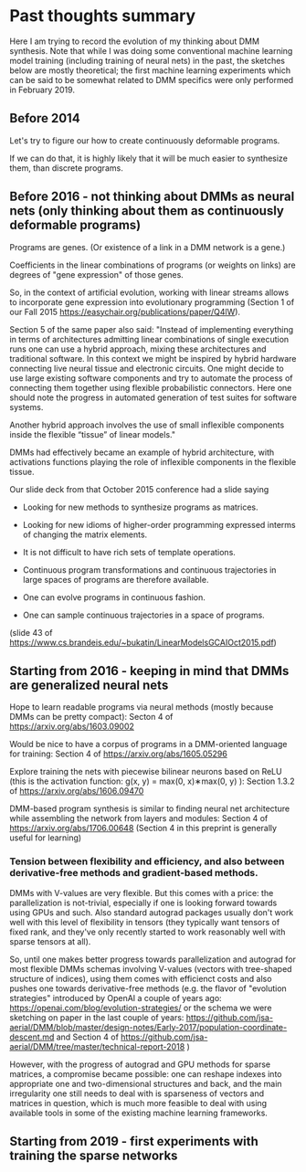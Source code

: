 # Past thoughts summary

Here I am trying to record the evolution of my thinking about DMM synthesis. Note that while I was doing some conventional machine learning model training (including training of neural nets) in the past, the sketches below are mostly theoretical; the first machine learning experiments which can be said to be somewhat related to DMM specifics were only performed in February 2019.

## Before 2014

Let's try to figure our how to create continuously deformable programs.

If we can do that, it is highly likely that it will be much easier to synthesize them, than discrete programs.

## Before 2016 - not thinking about DMMs as neural nets (only thinking about them as continuously deformable programs)

Programs are genes. (Or existence of a link in a DMM network is a gene.)

Coefficients in the linear combinations of programs (or weights on links) are degrees of "gene expression" of those genes.

So, in the context of artificial evolution, working with linear streams allows to incorporate gene expression into evolutionary programming (Section 1 of our Fall 2015 https://easychair.org/publications/paper/Q4lW). 

Section 5 of the same paper also said: "Instead
of implementing everything in terms of architectures admitting linear combinations of single execution
runs one can use a hybrid approach, mixing these architectures and traditional software. In this context
we might be inspired by hybrid hardware connecting live neural tissue and electronic circuits.
One might decide to use large existing software components and try to automate the process of
connecting them together using flexible probabilistic connectors. Here one should note the progress in
automated generation of test suites for software systems.

Another hybrid approach involves the use of small inflexible components inside the flexible “tissue”
of linear models." 

DMMs had effectively became an example of hybrid architecture, with activations functions playing the role of inflexible components in the flexible tissue.

Our slide deck from that October 2015 conference had a slide saying

 * Looking for new methods to synthesize programs as matrices.
 
 * Looking for new idioms of higher-order programming expressed interms of changing the matrix elements.
 
 * It is not difficult to have rich sets of template operations.
 
 * Continuous program transformations and continuous trajectories in large spaces of programs are therefore available.
 
 * One can evolve programs in continuous fashion.
 
 * One can sample continuous trajectories in a space of programs.
 
(slide 43 of https://www.cs.brandeis.edu/~bukatin/LinearModelsGCAIOct2015.pdf)


## Starting from 2016 - keeping in mind that DMMs are generalized neural nets

Hope to learn readable programs via neural methods (mostly because DMMs can be pretty compact): Secton 4 of https://arxiv.org/abs/1603.09002

Would be nice to have a corpus of programs in a DMM-oriented language for training: Section 4 of https://arxiv.org/abs/1605.05296

Explore training the nets with piecewise bilinear neurons based on ReLU (this is the activation function: g(x, y) = max(0, x)∗max(0, y) ): Section 1.3.2 of https://arxiv.org/abs/1606.09470

DMM-based program synthesis is similar to finding neural net architecture while assembling the network from layers and modules:
Section 4 of https://arxiv.org/abs/1706.00648 (Section 4 in this preprint is generally useful for learning)

### Tension between flexibility and efficiency, and also between derivative-free methods and gradient-based methods. 

DMMs with V-values are very flexible. But this comes with a price: the parallelization is not-trivial, especially if one is looking forward towards using GPUs and such. Also standard autograd packages usually don't work well with this level of flexibility in tensors (they typically want tensors of fixed rank, and they've only recently started to work reasonably well with sparse tensors at all).

So, until one makes better progress towards parallelization and autograd for most flexible DMMs schemas involving V-values (vectors with tree-shaped structure of indices), using them comes with efficienct costs and also pushes one towards derivative-free methods (e.g. the flavor of "evolution strategies" introduced by OpenAI a couple of years ago: https://openai.com/blog/evolution-strategies/ or the schema we were sketching on paper in the last couple of years: https://github.com/jsa-aerial/DMM/blob/master/design-notes/Early-2017/population-coordinate-descent.md and Section 4 of https://github.com/jsa-aerial/DMM/tree/master/technical-report-2018 )

However, with the progress of autograd and GPU methods for sparse matrices, a compromise became possible: one can reshape indexes into appropriate one and two-dimensional structures and back, and the main irregularity one still needs to deal with is sparseness of vectors and matrices in question, which is much more feasible to deal with using available tools in some of the existing machine learning frameworks.


## Starting from 2019 - first experiments with training the sparse networks
